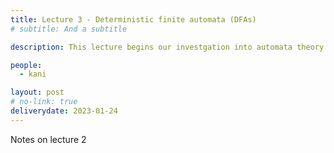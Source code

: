 ```yaml
---
title: Lecture 3 - Deterministic finite automata (DFAs)
# subtitle: And a subtitle

description: This lecture begins our investgation into automata theory. Specifically we will discuss deterministic finite automata (DFAs) and how they represent regular languages. 

people:
  - kani

layout: post
# no-link: true
deliverydate: 2023-01-24
---
```


Notes on lecture 2
